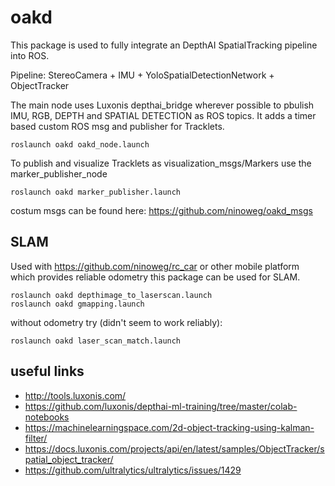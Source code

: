 # oakd
This package is used to fully integrate an DepthAI SpatialTracking pipeline into ROS.

Pipeline: StereoCamera + IMU + YoloSpatialDetectionNetwork + ObjectTracker

The main node uses Luxonis depthai_bridge wherever possible to pbulish IMU, RGB, DEPTH and SPATIAL DETECTION as ROS topics. It adds a timer based custom ROS msg and publisher for Tracklets. 

```
roslaunch oakd oakd_node.launch
```

To publish and visualize Tracklets as visualization_msgs/Markers use the marker_publisher_node

```
roslaunch oakd marker_publisher.launch
```

costum msgs can be found here: https://github.com/ninoweg/oakd_msgs

## SLAM
Used with https://github.com/ninoweg/rc_car or other mobile platform which provides reliable odometry this package can be used for SLAM.
```
roslaunch oakd depthimage_to_laserscan.launch
roslaunch oakd gmapping.launch
```
without odometry try (didn't seem to work reliably):
```
roslaunch oakd laser_scan_match.launch
```

## useful links
* http://tools.luxonis.com/
* https://github.com/luxonis/depthai-ml-training/tree/master/colab-notebooks
* https://machinelearningspace.com/2d-object-tracking-using-kalman-filter/
* https://docs.luxonis.com/projects/api/en/latest/samples/ObjectTracker/spatial_object_tracker/
* https://github.com/ultralytics/ultralytics/issues/1429

